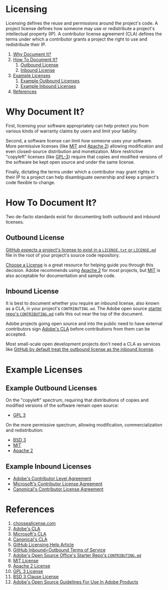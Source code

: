 # Licensing

Licensing defines the reuse and permissions around the project's code. A project
license defines how someone may use or redistribute a project's intellectual property
(IP). A contributor license agreement (CLA) defines the terms under which a
contributor grants a project the right to use and redistribute their IP.

1. [Why Document It?](#why-document-it)
2. [How To Document It?](#how-to-document-it)
    1. [Outbound License](#outbound-license)
    2. [Inbound License](#inbound-license)
3. [Example Licenses](#example-licenses)
    1. [Example Outbound Licenses](#example-outbound-licenses)
    2. [Example Inbound Licenses](#example-inbound-licenses)
4. [References](#references)

# Why Document It?

First, licensing your software appropriately can help protect you from various
kinds of warranty claims by users and limit your liability.

Second, a software license can limit _how_ someone uses your software. More permissive
licenses (like [MIT][mit] and [Apache 2][apache-2]) allowing modification and even
closed-source distribution and monetization. More restrictive "copyleft" licenses
(like [GPL-3][gpl-3]) require that copies and modified versions of the software
be kept open source and under the same license.

Finally, dictating the terms under which a contributor may grant rights in their
IP to a project can help disambiguate ownership and keep a project's code
flexible to change.

# How To Document It?

Two de-facto standards exist for documenting both outbound and inbound licenses.

## Outbound License

[GitHub expects a project's license to exist in a `LICENSE.txt` or
`LICENSE.md`][github-licensing] file in the root of your project's source code
repository.

[Choose a License][choose-license] is a great resource for helping guide you
through this decision. Adobe recommends using [Apache 2][apache-2] for most
projects, but [MIT][mit] is also acceptable for documentation and sample code.

## Inbound License

It is best to document whether you require an inbound license, also known as a
CLA, in your project's `CONTRIBUTING.md`. The Adobe open source [starter repo's
`CONTRIBUTING.md`][starter-repo-contributing] calls this out near the top of the
document.

Adobe projects going open source and into the public need to have external
contributors sign [Adobe's CLA][adobe-cla] before contributions from them can be
accepted.

Most small-scale open development projects don't need a CLA as services like
[GitHub by default treat the outbound license as the inbound
license][github-inbound-outbound].

# Example Licenses

## Example Outbound Licenses

On the "copyleft" spectrum, requiring that distributions of copies and modified
versions of the software remain open source:

- [GPL 3][gpl-3]

On the more permissive spectrum, allowing modification, commercialization and
redistribution:

- [BSD 3][bsd-3]
- [MIT][mit]
- [Apache 2][apache-2]

## Example Inbound Licenses

- [Adobe's Contributor Level Agreement][adobe-cla]
- [Microsoft's Contributor License Agreement][microsoft-cla]
- [Canonical's Contributor License Agreement][canonical-cla]

# References

1. [choosealicense.com][choose-license]
2. [Adobe's CLA][adobe-cla]
3. [Microsoft's CLA][microsoft-cla]
4. [Canonical's CLA][canonical-cla]
5. [GitHub Licensing Help Article][github-licensing]
6. [GitHub Inbound=Outbound Terms of Service][github-inbound-outbound]
7. [Adobe's Open Source Office's Starter Repo's `CONTRIBUTING.md`][starter-repo-contributing]
8. [MIT License][mit]
9. [Apache 2 License][apache-2]
10. [GPL 3 License][gpl-3]
11. [BSD 3 Clause License][bsd-3]
12. [Adobe's Open Source Guidelines For Use In Adobe Products][adobe-open-source-legalwiki]

[choose-license]: https://choosealicense.com
[adobe-cla]: https://opensource.adobe.com/cla.html
[microsoft-cla]: https://cla.microsoft.com
[canonical-cla]: https://www.ubuntu.com/legal/contributors
[github-licensing]: https://help.github.com/articles/licensing-a-repository/#determining-the-location-of-your-license
[github-inbound-outbound]: https://help.github.com/articles/github-terms-of-service/#6-contributions-under-repository-license
[starter-repo-contributing]: https://github.com/adobe/starter-repo/blob/master/CONTRIBUTING.md
[mit]: https://opensource.org/licenses/MIT
[apache-2]: https://www.apache.org/licenses/LICENSE-2.0
[gpl-3]: https://www.gnu.org/licenses/gpl-3.0.en.html
[bsd-3]: https://opensource.org/licenses/BSD-3-Clause
[adobe-open-source-legalwiki]: https://wiki.corp.adobe.com/display/legalwiki/Open+Source+Guidelines+for+use+in+Adobe+Products+and+Services
